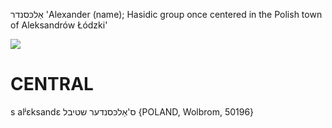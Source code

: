 אַלכּסנדר
'Alexander (name); Hasidic group once centered in the Polish town of Aleksandrów Łódzki'

![](https://ia802902.us.archive.org/9/items/Yiddish-Dialect-Maps/Herzog2-9-InfluenceOfAleksander-27.jpg)

CENTRAL
========

s alʲɛksandɛ ס'אַלכּסנדער שטיבל {POLAND, Wolbrom, 50196}
